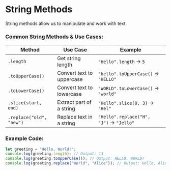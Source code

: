 # **String Methods**

String methods allow us to manipulate and work with text.

### **Common String Methods & Use Cases:**

| Method                   | Use Case                  | Example                                 |
| ------------------------ | ------------------------- | --------------------------------------- |
| `.length`                | Get string length         | `"Hello".length` → `5`                  |
| `.toUpperCase()`         | Convert text to uppercase | `"hello".toUpperCase()` → `"HELLO"`     |
| `.toLowerCase()`         | Convert text to lowercase | `"WORLD".toLowerCase()` → `"world"`     |
| `.slice(start, end)`     | Extract part of a string  | `"Hello".slice(0, 3)` → `"Hel"`         |
| `.replace("old", "new")` | Replace text in a string  | `"Hello".replace("H", "J")` → `"Jello"` |

### **Example Code:**

```jsx
let greeting = "Hello, World!";
console.log(greeting.length); // Output: 13
console.log(greeting.toUpperCase()); // Output: HELLO, WORLD!
console.log(greeting.replace("World", "Alice")); // Output: Hello, Alice!
```
